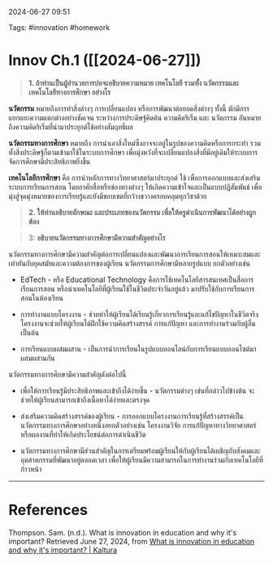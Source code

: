 2024-06-27 09:51

Tags: #innovation #homework 

# Innov Ch.1 ([[2024-06-27]])

> **1. ถ้าท่านเป็นผู้อำนวยการปอจะอธิบายความหมาย เทคโนโลยี รวมทั้ง นวัตกรรมและเทคโนโลยีทางการศึกษา อย่างไร**

**นวัตกรรม** หมายถึงการทำสิ่งต่างๆ การเปลี่ยนแปลง หรือการพัฒนาต่อยอดสิ่งต่างๆ
ทั้งนี้ มักมีการแยกแยะความแตกต่างอย่างชัดเจน ระหว่างการประดิษฐ์คิดค้น ความคิดริเริ่ม และ
นวัตกรรม อันหมายถึงความคิดริเริ่มที่นำมาประยุกต์ใช้อย่างสัมฤทธิ์ผล

**นวัตกรรมทางการศึกษา** หมายถึง การนำเอาสิ่งใหม่ซึ่งอาจจะอยู่ในรูปของความคิดหรือการกระทำ รวมทั้งสิ่งประดิษฐ์ก็ตามเข้ามาใช้ในระบบการศึกษา เพื่อมุ่งหวังที่จะเปลี่ยนแปลงสิ่งที่มีอยู่เดิมให้ระบบการจัดการศึกษามีประสิทธิภาพยิ่งขึ้น

**เทคโนโลยีการศึกษา** คือ การนำหลักการทางวิทยาศาสตร์มาประยุกต์ ใช้ เพื่อการออกแบบและส่งเสริมระบบการเรียนการสอน โดยอาศัยสื่อหรือช่องทางต่างๆ ให้เกิดความเข้าใจและเป็นแบบปฏิสัมพันธ์ เพื่อมุ่งสู่จุดมุ่งหมายของการเรียบรู้และยังมีขอบเขตที่กว้างขวางครอบคลุมทุกวิชาด้วย

> **2. ให้ท่านอธิบายลักษณะ และประเภทของนวัตกรรม เพื่อให้ครูดำเนินการพัฒนาได้อย่างถูกต้อง**



> 3: **อธิบายนวัตกรรมทางการศึกษามีความสำคัญอย่างไร**

นวัตกรรมทางการศึกษามีความสำคัญต่อการเปลี่ยนแปลงและพัฒนาการเรียนการสอนให้เหมาะสมและเท่าทันกับยุคสมัยและความต้องการของผู้เรียน นวัตกรรมการศึกษามีหลายรูปแบบ ยกตัวอย่างเช่น

- EdTech - หรือ Educational Technology คือการใช้เทคโนโลยีสารสนเทศเป็นสื่อการเรียนการสอน หรือนำเทคโนโลยีที่ผู้เรียนใช้ในชีวิตประจำวันอยู่แล้ว มาปรับใช้กับการเรียนการสอนในห้องเรียน

+ การทำงานแบบโครงงาน - ช่วยทำให้ผู้เรียนได้เรียนรู้เกี่ยวการเรียนรู้และแก้ไขปัญหาในชีวิตจริง โครงงานจะช่วยให้ผู้เรียนได้ฝึกใช้ความคิดสร้างสรรค์ การแก้ปัญหา และการทำงานร่วมกับผู้อื่น เป็นต้น

- การเรียนแบบผสมผสาน - เป็นการนำการเรียนในรูปแบบออนไลน์กับการเรียนแบบออนไซต์มาผสมผสานกัน

นวัตกรรมทางการศึกษามีความสำคัญดังต่อไปนี้

- เพื่อให้การเรียนรู้มีประสิทธิภาพและเข้าถึงได้ง่ายขึ้น - นวัตกรรมต่างๆ เช่นที่กล่าวไปข้างต้น จะช่วยให้ผู้เรียนสามารถเข้าถึงเนื้อหาได้ง่ายและตรงจุด

- ส่งเสริมความคิดสร้างสรรค์ของผู้เรียน - การออกแบบโครงงานการเรียนรู้ที่สร้างสรรค์เป็นนวัตกรรมทางการศึกษาอย่างหนึ่งอยกตัวอย่างเช่น โครงงานวิจัย การแก้ปัญหาทางวิทยาศาสตร์ หรือผลงานที่ทำให้เกิดประโยชน์ต่อการดำเนินชีวิต

- นวัตกรรมทางการศึกษามีส่วนสำคัญในการเตรียมพร้อมผู้เรียนให้กับผู้เรียนได้เผชิญกับสังคมและอุตสาหกรรมที่พัฒนาอยู่ตลอดเวลา เพื่อให้ผู้เรียนมีความสามารถในการทำงานร่วมกับเทคโนโลยีที่ก้าวหน้า
****
# References

Thompson. Sam. (n.d.). What is innovation in education and why it's important? Retrieved June 27, 2024, from [What is innovation in education and why it's important? | Kaltura](https://corp.kaltura.com/blog/what-is-innovation-in-education/)